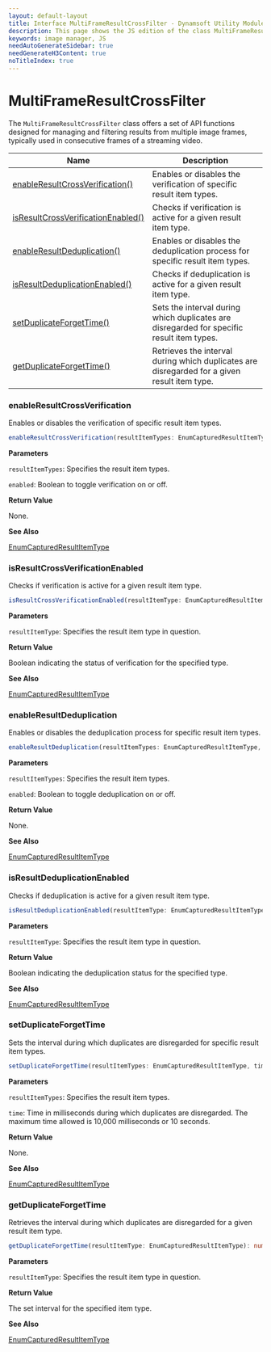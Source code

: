 ```yaml
---
layout: default-layout
title: Interface MultiFrameResultCrossFilter - Dynamsoft Utility Module JS Edition API Reference v1.0.20
description: This page shows the JS edition of the class MultiFrameResultCrossFilter in Dynamsoft Utility Module v1.0.20.
keywords: image manager, JS
needAutoGenerateSidebar: true
needGenerateH3Content: true
noTitleIndex: true
---
```


# MultiFrameResultCrossFilter

The `MultiFrameResultCrossFilter` class offers a set of API functions designed for managing and filtering results from multiple image frames, typically used in consecutive frames of a streaming video.

| Name                                                                    | Description                                                                                  |
| ----------------------------------------------------------------------- | -------------------------------------------------------------------------------------------- |
| [enableResultCrossVerification()](#enableresultcrossverification)       | Enables or disables the verification of specific result item types.                          |
| [isResultCrossVerificationEnabled()](#isresultcrossverificationenabled) | Checks if verification is active for a given result item type.                               |
| [enableResultDeduplication()](#enableresultdeduplication)               | Enables or disables the deduplication process for specific result item types.                |
| [isResultDeduplicationEnabled()](#isresultdeduplicationenabled)         | Checks if deduplication is active for a given result item type.                              |
| [setDuplicateForgetTime()](#setduplicateforgettime)                     | Sets the interval during which duplicates are disregarded for specific result item types.    |
| [getDuplicateForgetTime()](#getduplicateforgettime)                     | Retrieves the interval during which duplicates are disregarded for a given result item type. |


### enableResultCrossVerification

Enables or disables the verification of specific result item types.

```typescript
enableResultCrossVerification(resultItemTypes: EnumCapturedResultItemType, enabled: boolean): void;
```

**Parameters**

`resultItemTypes`: Specifies the result item types.

`enabled`: Boolean to toggle verification on or off.

**Return Value**

None.

**See Also**

[EnumCapturedResultItemType](https://www.dynamsoft.com/capture-vision/docs/core/enums/core/captured-result-item-type.html?lang=js)

### isResultCrossVerificationEnabled

Checks if verification is active for a given result item type.

```typescript
isResultCrossVerificationEnabled(resultItemType: EnumCapturedResultItemType): boolean;
```

**Parameters**

`resultItemType`:  Specifies the result item type in question.

**Return Value**

Boolean indicating the status of verification for the specified type.

**See Also**

[EnumCapturedResultItemType](https://www.dynamsoft.com/capture-vision/docs/core/enums/core/captured-result-item-type.html?lang=js)

### enableResultDeduplication

Enables or disables the deduplication process for specific result item types.

```typescript
enableResultDeduplication(resultItemTypes: EnumCapturedResultItemType, enabled: boolean): void;
```

**Parameters**

`resultItemTypes`: Specifies the result item types.

`enabled`: Boolean to toggle deduplication on or off.

**Return Value**

None.

**See Also**

[EnumCapturedResultItemType](https://www.dynamsoft.com/capture-vision/docs/core/enums/core/captured-result-item-type.html?lang=js)

### isResultDeduplicationEnabled

Checks if deduplication is active for a given result item type.

```typescript
isResultDeduplicationEnabled(resultItemType: EnumCapturedResultItemType): boolean;
```

**Parameters**

`resultItemType`:  Specifies the result item type in question.

**Return Value**

Boolean indicating the deduplication status for the specified type.

**See Also**

[EnumCapturedResultItemType](https://www.dynamsoft.com/capture-vision/docs/core/enums/core/captured-result-item-type.html?lang=js)

### setDuplicateForgetTime

Sets the interval during which duplicates are disregarded for specific result item types.

```typescript
setDuplicateForgetTime(resultItemTypes: EnumCapturedResultItemType, time: number): void;
```

**Parameters**

`resultItemTypes`: Specifies the result item types.

`time`: Time in milliseconds during which duplicates are disregarded. The maximum time allowed is 10,000 milliseconds or 10 seconds.

**Return Value**

None.

**See Also**

[EnumCapturedResultItemType](https://www.dynamsoft.com/capture-vision/docs/core/enums/core/captured-result-item-type.html?lang=js)

### getDuplicateForgetTime

Retrieves the interval during which duplicates are disregarded for a given result item type.

```typescript
getDuplicateForgetTime(resultItemType: EnumCapturedResultItemType): number;
```

**Parameters**

`resultItemType`: Specifies the result item type in question.

**Return Value**

The set interval for the specified item type.

**See Also**

[EnumCapturedResultItemType](https://www.dynamsoft.com/capture-vision/docs/core/enums/core/captured-result-item-type.html?lang=js)
